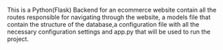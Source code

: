 This is a Python(Flask) Backend for an ecommerce website contain all the routes responsible for navigating through the website, a models file that contain the structure of the database,a configuration file with all the necessary configuration settings and app.py that will be used to run the project.
